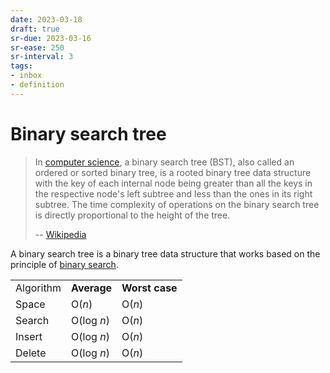 ```yaml
---
date: 2023-03-18
draft: true
sr-due: 2023-03-16
sr-ease: 250
sr-interval: 3
tags:
- inbox
- definition
---
```


# Binary search tree

> In [computer science](./binary%20search%20tree.md), a binary search tree
> (BST), also called an ordered or sorted binary tree, is a rooted binary tree
> data structure with the key of each internal node being greater than all the
> keys in the respective node's left subtree and less than the ones in its right
> subtree. The time complexity of operations on the binary search tree is
> directly proportional to the height of the tree.
>
> -- [Wikipedia](https://en.wikipedia.org/wiki/Binary_search_tree)

A binary search tree is a binary tree data structure that works based on the
principle of [binary search](./binary%20search%20algorithm.md).

|           |             |                |
| --------- | ----------- | -------------- |
| Algorithm | **Average** | **Worst case** |
| Space     | O(_n_)      | O(_n_)         |
| Search    | O(log _n_)  | O(_n_)         |
| Insert    | O(log _n_)  | O(_n_)         |
| Delete    | O(log _n_)  | O(_n_)         |